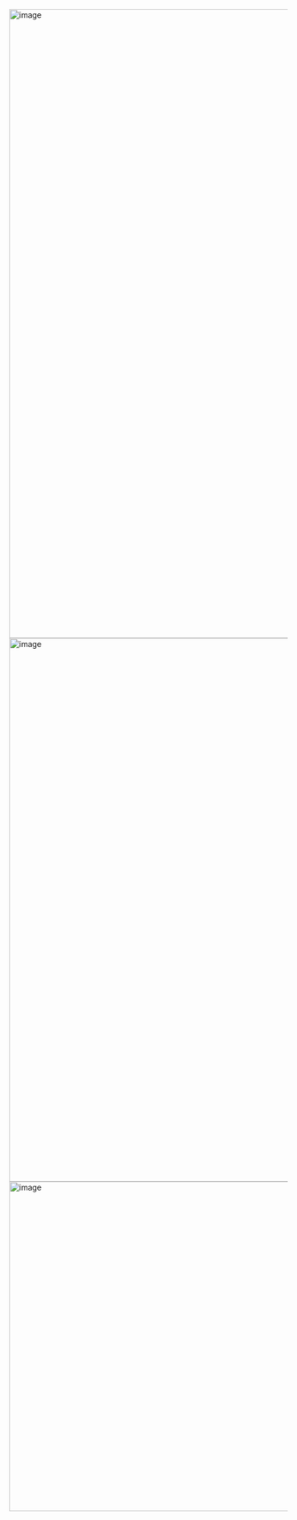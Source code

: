 <img width="1137" alt="image" src="https://user-images.githubusercontent.com/6378834/124814380-3728a180-df66-11eb-825f-66bfe5d8fcd3.png">
<img width="982" alt="image" src="https://user-images.githubusercontent.com/6378834/124816946-6856a100-df69-11eb-8278-f6b3c47fce26.png">
<img width="596" alt="image" src="https://user-images.githubusercontent.com/6378834/124818428-4eb65900-df6b-11eb-8d0a-853f61386629.png">
